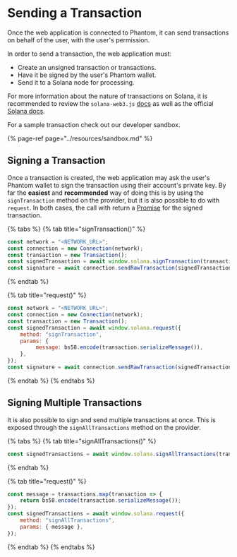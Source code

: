 # Sending a Transaction

Once the web application is connected to Phantom, it can send transactions on behalf of the user, with the user's permission.

In order to send a transaction, the web application must:

* Create an unsigned transaction or transactions.
* Have it be signed by the user's Phantom wallet.
* Send it to a Solana node for processing.

For more information about the nature of transactions on Solana, it is recommended to review the `solana-web3.js` [docs](https://solana-labs.github.io/solana-web3.js/class/src/transaction.js~Transaction.html) as well as the official [Solana docs](https://docs.solana.com/developing/programming-model/transactions).

For a sample transaction check out our developer sandbox.

{% page-ref page="../resources/sandbox.md" %}

## Signing a Transaction

Once a transaction is created, the web application may ask the user's Phantom wallet to sign the transaction using their account's private key. By far the **easiest** and **recommended** way of doing this is by using the `signTransaction` method on the provider, but it is also possible to do with `request`. In both cases, the call with return a [Promise](https://developer.mozilla.org/en-US/docs/Web/JavaScript/Reference/Global_Objects/Promise) for the signed transaction.

{% tabs %}
{% tab title="signTransaction\(\)" %}
```javascript
const network = "<NETWORK_URL>";
const connection = new Connection(network);
const transaction = new Transaction();
const signedTransaction = await window.solana.signTransaction(transaction);
const signature = await connection.sendRawTransaction(signedTransaction.serialize());
```
{% endtab %}

{% tab title="request\(\)" %}
```javascript
const network = "<NETWORK_URL>";
const connection = new Connection(network);
const transaction = new Transaction();
const signedTransaction = await window.solana.request({
    method: "signTransaction",
    params: {
         message: bs58.encode(transaction.serializeMessage()),
    },
});
const signature = await connection.sendRawTransaction(signedTransaction.serialize());
```
{% endtab %}
{% endtabs %}

## Signing Multiple Transactions

It is also possible to sign and send multiple transactions at once. This is exposed through the `signAllTransactions` method on the provider.

{% tabs %}
{% tab title="signAllTransactions\(\)" %}
```javascript
const signedTransactions = await window.solana.signAllTransactions(transactions);
```
{% endtab %}

{% tab title="request\(\)" %}
```javascript
const message = transactions.map(transaction => {
    return bs58.encode(transaction.serializeMessage());
});
const signedTransactions = await window.solana.request({
    method: "signAllTransactions",
    params: { message },
});
```
{% endtab %}
{% endtabs %}

 

